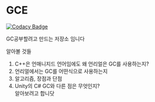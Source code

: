 # GCE

[![Codacy Badge](https://api.codacy.com/project/badge/Grade/b826615311ec44e2ae35360cd6743d2d)](https://app.codacy.com/app/ssapo/GCE?utm_source=github.com&utm_medium=referral&utm_content=ssapo/GCE&utm_campaign=Badge_Grade_Dashboard)

GC공부할려고 만드는 저장소 임니다

알아볼 것들
1. C++은 언매니지드 언어임에도 왜 언리얼은 GC를 사용하는지?  
2. 언리얼에서는 GC를 어떤식으로 사용하는지  
3. 알고리즘, 장점과 단점  
4. Unity의 C# GC와 다른 점은 무엇인지?  
알아보려고 합니닷
